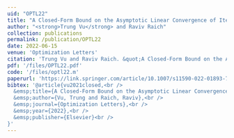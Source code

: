 ```yaml
---
uid: "OPTL22"
title: "A Closed-Form Bound on the Asymptotic Linear Convergence of Iterative Methods via Fixed Point Analysis"
author: "<strong>Trung Vu</strong> and Raviv Raich"
collection: publications
permalink: /publication/OPTL22
date: 2022-06-15
venue: 'Optimization Letters'
citation: 'Trung Vu and Raviv Raich. &quot;A Closed-Form Bound on the Asymptotic Linear Convergence of Iterative Methods via Fixed Point Analysis,&quot; Optim. Lett. (2022).'
pdf: '/files/OPTL22.pdf'
code: '/files/optl22.m'
paperurl: 'https://link.springer.com/article/10.1007/s11590-022-01893-7'
bibtex: '@article{vu2021closed,<br />
  &emsp;title={A Closed-Form Bound on the Asymptotic Linear Convergence of Iterative Methods via Fixed Point Analysis},<br />
  &emsp;author={Vu, Trung and Raich, Raviv},<br />
  &emsp;journal={Optimization Letters},<br />
  &emsp;year={2022},<br />
  &emsp;publisher={Elsevier}<br />
}'
---
```

